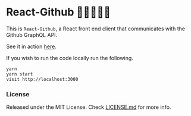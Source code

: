 # React-Github 🎼🎺🎸🎻🎤

This is `React-Github`, a React front end client that communicates with the Github GraphQL API.

See it in action [here](http://pau1fitz.github.io/react-github).

If you wish to run the code locally run the following.

```
yarn
yarn start
visit http://localhost:3000
```
### License

Released under the MIT License. Check [LICENSE.md](https://github.com/Pau1fitz/react-spotify/blob/master/LICENSE) for more info.
